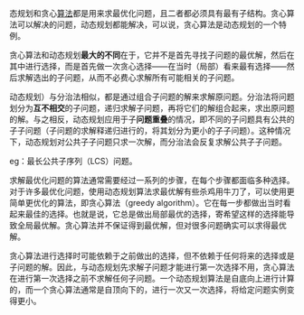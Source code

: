 态规划和贪心[算法](https://link.jianshu.com/?t=http://lib.csdn.net/base/datastructure)都是用来求最优化问题，且二者都必须具有最有子结构。贪心算法可以解决的问题，动态规划都能解决，可以说，贪心算法是动态规划的一个特例。



贪心算法和动态规划**最大的不同**在于，它并不是首先寻找子问题的最优解，然后在其中进行选择，而是首先做一次贪心选择——在当时（局部）看来最有选择——然后求解选出的子问题，从而不必费心求解所有可能相关的子问题。

动态规划）与分治法相似，都是通过组合子问题的解来求解原问题。分治法将问题划分为**互不相交**的子问题，递归求解子问题，再将它们的解组合起来，求出原问题的解。与之相反，动态规划应用于子**问题重叠**的情况，即不同的子问题具有公共的子子问题（子问题的求解释递归进行的，将其划分为更小的子子问题）。这种情况下，动态规划对公共子子问题只求一次解，而分治法会反复求解公共子子问题。



eg：最长公共子序列（LCS）问题。

求解最优化问题的算法通常需要经过一系列的步骤，在每个步骤都面临多种选择。对于许多最优化问题，使用动态规划算法求最优解有些杀鸡用牛刀了，可以使用更简单更优化的算法，即贪心算法（greedy algorithm）。它在每一步都做出当时看起来最佳的选择。也就是说，它总是做出局部最优的选择，寄希望这样的选择能导致全局最优解。贪心算法并不保证得到最优解，但对很多问题确实可以求得最优解。



贪心算法进行选择时可能依赖于之前做出的选择，但不依赖于任何将来的选择或是子问题的解。因此，与动态规划先求解子问题才能进行第一次选择不用，贪心算法在进行第一次选择之前不求解任何子问题。一个动态规划算法是自底向上进行计算的，而一个贪心算法通常是自顶向下的，进行一次又一次选择，将给定问题实例变得更小。



